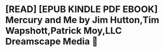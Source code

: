# [READ] [EPUB KINDLE PDF EBOOK] Mercury and Me by  Jim Hutton,Tim Wapshott,Patrick Moy,LLC Dreamscape Media 💖
